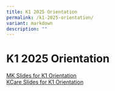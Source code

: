 ```yaml
---
title: K1 2025 Orientation
permalink: /k1-2025-orientation/
variant: markdown
description: ""
---
```

# **K1 2025 Orientation**

[MK Slides for K1 Orientation](/files/MK_Slides_for_K1_Orientation_2025.pdf)  
[KCare Slides for K1 Orientation](/files/KCare_Slides_for_K1_Orientation_2025.pdf)  

